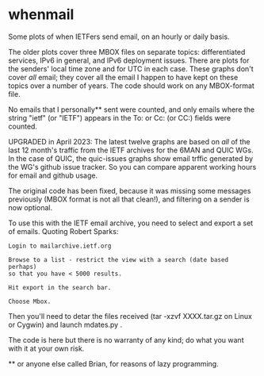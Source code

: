 # whenmail

Some plots of when IETFers send email, on an hourly or daily basis.

The older plots cover three MBOX files on separate topics: differentiated services, IPv6 in general, and IPv6 deployment issues. There are plots for the senders' local time zone and for UTC in each case. These graphs don't cover *all* email; they cover all the email I happen to have kept on these topics over a number of years. The code should work on any MBOX-format file.

No emails that I personally** sent were counted, and only emails where the string "ietf" (or "IETF") appears in the To: or Cc: (or CC:) fields were counted.

UPGRADED in April 2023: The latest twelve graphs are based on _all_ of the last 12 month's traffic from the IETF archives for the 6MAN and QUIC WGs. In the case of QUIC, the quic-issues graphs show email trffic generated by the WG's github issue tracker. So you can compare apparent working hours for email and github usage.

The original code has been fixed, because it was missing some messages previously (MBOX format is not all that clean!), and filtering on a sender is now optional.

To use this with the IETF email archive, you need to select and export a set of emails. Quoting Robert Sparks:
```
Login to mailarchive.ietf.org

Browse to a list - restrict the view with a search (date based perhaps) 
so that you have < 5000 results.

Hit export in the search bar.

Choose Mbox.
```
Then you'll need to detar the files received (tar -xzvf XXXX.tar.gz on Linux or Cygwin) and launch mdates.py .

The code is here but there is no warranty of any kind; do what you want with it at your own risk.

** or anyone else called Brian, for reasons of lazy programming.
